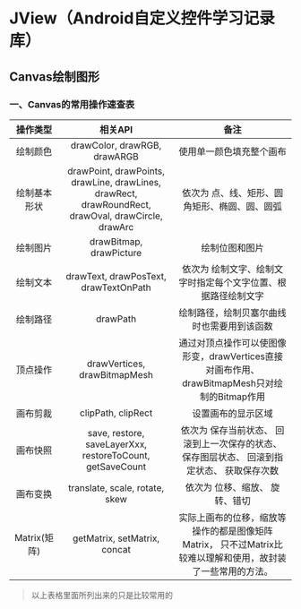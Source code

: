 # JView（Android自定义控件学习记录库）

## Canvas绘制图形
### 一、Canvas的常用操作速查表
操作类型|相关API|备注
:---:|:---:|:---:
绘制颜色|drawColor, drawRGB, drawARGB|使用单一颜色填充整个画布
绘制基本形状|drawPoint, drawPoints, drawLine, drawLines, drawRect, drawRoundRect, drawOval, drawCircle, drawArc|依次为 点、线、矩形、圆角矩形、椭圆、圆、圆弧
绘制图片|drawBitmap, drawPicture|绘制位图和图片
绘制文本|drawText, drawPosText, drawTextOnPath|依次为 绘制文字、绘制文字时指定每个文字位置、根据路径绘制文字
绘制路径|drawPath|绘制路径，绘制贝塞尔曲线时也需要用到该函数
顶点操作|drawVertices, drawBitmapMesh|通过对顶点操作可以使图像形变，drawVertices直接对画布作用、 drawBitmapMesh只对绘制的Bitmap作用
画布剪裁|clipPath, clipRect|设置画布的显示区域
画布快照|save, restore, saveLayerXxx, restoreToCount, getSaveCount|依次为 保存当前状态、 回滚到上一次保存的状态、 保存图层状态、 回滚到指定状态、 获取保存次数
画布变换|translate, scale, rotate, skew|依次为 位移、缩放、 旋转、错切
Matrix(矩阵)|getMatrix, setMatrix, concat|实际上画布的位移，缩放等操作的都是图像矩阵Matrix， 只不过Matrix比较难以理解和使用，故封装了一些常用的方法。
> 以上表格里面所列出来的只是比较常用的



